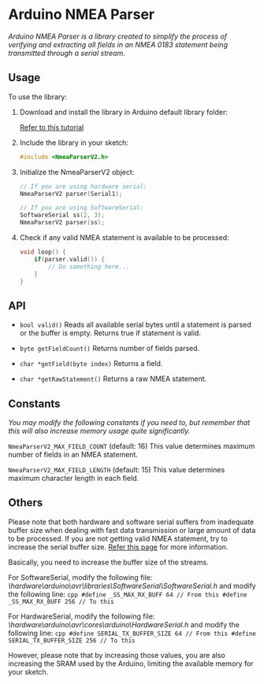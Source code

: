 # Arduino NMEA Parser

*Arduino NMEA Parser is a library created to simplify the process of verifying and extracting all fields in an NMEA 0183 statement being transmitted through a serial stream.*

## Usage

To use the library:

1. Download and install the library in Arduino default library folder:

    [Refer to this tutorial](https://www.arduino.cc/en/Guide/Libraries)

2. Include the library in your sketch:

    ```cpp
    #include <NmeaParserV2.h>
    ```

3. Initialize the NmeaParserV2 object:

    ```cpp
    // If you are using hardware serial:
    NmeaParserV2 parser(Serial1);

    // If you are using SoftwareSerial:
    SoftwareSerial ss(2, 3);
    NmeaParserV2 parser(ss);
    ```

4. Check if any valid NMEA statement is available to be processed:
    ```cpp
    void loop() {
        if(parser.valid()) {
            // Do something here...
        }
    }
    ```

## API

* `bool valid()`
    Reads all available serial bytes until a statement is parsed or the buffer is empty. Returns true if statement is valid.

* `byte getFieldCount()`
    Returns number of fields parsed.

* `char *getField(byte index)`
    Returns a field.

* `char *getRawStatement()`
    Returns a raw NMEA statement.

## Constants

*You may modify the following constants if you need to, but remember that this will also increase memory usage quite significantly.*

`NmeaParserV2_MAX_FIELD_COUNT` (default: 16)
This value determines maximum number of fields in an NMEA statement.

`NmeaParserV2_MAX_FIELD_LENGTH` (default: 15)
This value determines maximum character length in each field.

## Others

Please note that both hardware and software serial suffers from inadequate buffer size when dealing with fast data transmission or large amount of data to be processed. If you are not getting valid NMEA statement, try to increase the serial buffer size. [Refer this page](https://internetofhomethings.com/homethings/?p=927) for more information.

Basically, you need to increase the buffer size of the streams.

For SoftwareSerial, modify the following file:
    *<Arduino installation folder>\hardware\arduino\avr\libraries\SoftwareSerial\SoftwareSerial.h* and modify the following line:
    ```cpp
    #define _SS_MAX_RX_BUFF 64 // From this
    #define _SS_MAX_RX_BUFF 256 // To this
    ```

For HardwareSerial, modify the following file:
    *<Arduino installation folder>\hardware\arduino\avr\cores\arduino\HardwareSerial.h* and modify the following line:
    ```cpp
    #define SERIAL_TX_BUFFER_SIZE 64 // From this
    #define SERIAL_TX_BUFFER_SIZE 256 // To this
    ```

However, please note that by increasing those values, you are also increasing the SRAM used by the Arduino, limiting the available memory for your sketch.
